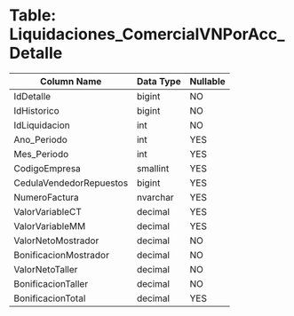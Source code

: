 # Table: Liquidaciones_ComercialVNPorAcc_Detalle

| Column Name | Data Type | Nullable |
|-------------|-----------|----------|
| IdDetalle | bigint | NO |
| IdHistorico | bigint | NO |
| IdLiquidacion | int | NO |
| Ano_Periodo | int | YES |
| Mes_Periodo | int | YES |
| CodigoEmpresa | smallint | YES |
| CedulaVendedorRepuestos | bigint | YES |
| NumeroFactura | nvarchar | YES |
| ValorVariableCT | decimal | YES |
| ValorVariableMM | decimal | YES |
| ValorNetoMostrador | decimal | NO |
| BonificacionMostrador | decimal | NO |
| ValorNetoTaller | decimal | NO |
| BonificacionTaller | decimal | NO |
| BonificacionTotal | decimal | YES |
